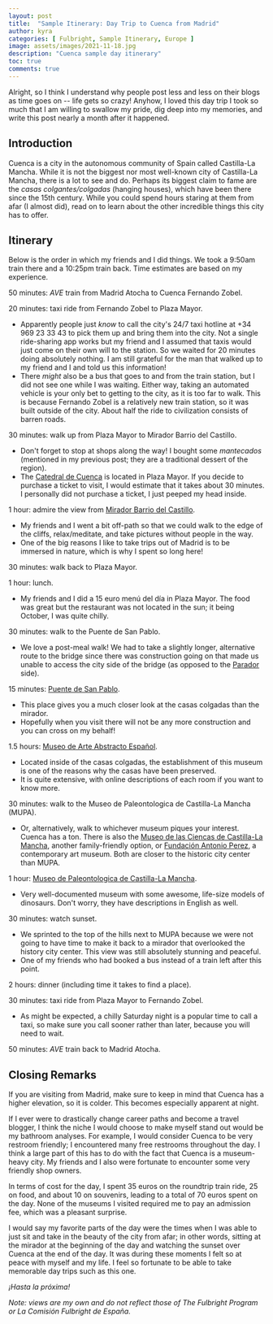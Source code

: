 ```yaml
---
layout: post
title:  "Sample Itinerary: Day Trip to Cuenca from Madrid"
author: kyra
categories: [ Fulbright, Sample Itinerary, Europe ]
image: assets/images/2021-11-18.jpg
description: "Cuenca sample day itinerary"
toc: true
comments: true
---
```


Alright, so I think I understand why people post less and less on their blogs as time goes on -- life gets so crazy! Anyhow, I loved this day trip I took so much that I am willing to swallow my pride, dig deep into my memories, and write this post nearly a month after it happened.

## Introduction

Cuenca is a city in the autonomous community of Spain called Castilla-La Mancha. While it is not the biggest nor most well-known city of Castilla-La Mancha, there is a lot to see and do. Perhaps its biggest claim to fame are the _casas colgantes/colgadas_ (hanging houses), which have been there since the 15th century. While you could spend hours staring at them from afar (I almost did), read on to learn about the other incredible things this city has to offer.

## Itinerary

Below is the order in which my friends and I did things. We took a 9:50am train there and a 10:25pm train back. Time estimates are based on my experience.

50 minutes: _AVE_ train from Madrid Atocha to Cuenca Fernando Zobel.

20 minutes: taxi ride from Fernando Zobel to Plaza Mayor.
- Apparently people just _know_ to call the city's 24/7 taxi hotline at +34 969 23 33 43 to pick them up and bring them into the city. Not a single ride-sharing app works but my friend and I assumed that taxis would just come on their own will to the station. So we waited for 20 minutes doing absolutely nothing. I am still grateful for the man that walked up to my friend and I and told us this information!
- There _might_ also be a bus that goes to and from the train station, but I did not see one while I was waiting. Either way, taking an automated vehicle is your only bet to getting to the city, as it is too far to walk. This is because Fernando Zobel is a relatively new train station, so it was built outside of the city. About half the ride to civilization consists of barren roads.

30 minutes: walk up from Plaza Mayor to Mirador Barrio del Castillo.
- Don't forget to stop at shops along the way! I bought some _mantecados_ (mentioned in my previous post; they are a traditional dessert of the region).
- The [Catedral de Cuenca](https://www.catedralcuenca.es/es) is located in Plaza Mayor. If you decide to purchase a ticket to visit, I would estimate that it takes about 30 minutes. I personally did not purchase a ticket, I just peeped my head inside.

1 hour: admire the view from [Mirador Barrio del Castillo](https://www.tripadvisor.com/Attraction_Review-g262065-d13506910-Reviews-Mirador_Barrio_del_Castillo-Cuenca_Province_of_Cuenca_Castile_La_Mancha.html).
- My friends and I went a bit off-path so that we could walk to the edge of the cliffs, relax/meditate, and take pictures without people in the way.
- One of the big reasons I like to take trips out of Madrid is to be immersed in nature, which is why I spent so long here!

30 minutes: walk back to Plaza Mayor.

1 hour: lunch.
- My friends and I did a 15 euro menú del día in Plaza Mayor. The food was great but the restaurant was not located in the sun; it being October, I was quite chilly.

30 minutes: walk to the Puente de San Pablo.
- We love a post-meal walk! We had to take a slightly longer, alternative route to the bridge since there was construction going on that made us unable to access the city side of the bridge (as opposed to the [Parador](https://www.parador.es/en/paradores/parador-de-cuenca) side).

15 minutes: [Puente de San Pablo](https://www.tripadvisor.com/Attraction_Review-g262065-d2103715-Reviews-Puente_de_San_Pablo_Saint_Paul_Bridge-Cuenca_Province_of_Cuenca_Castile_La_Mancha.html).
- This place gives you a much closer look at the casas colgadas than the mirador.
- Hopefully when you visit there will not be any more construction and you can cross on my behalf!

1.5 hours: [Museo de Arte Abstracto Español](https://www.march.es/es/cuenca).
- Located inside of the casas colgadas, the establishment of this museum is one of the reasons why the casas have been preserved.
- It is quite extensive, with online descriptions of each room if you want to know more.

30 minutes: walk to the Museo de Paleontologica de Castilla-La Mancha (MUPA).
- Or, alternatively, walk to whichever museum piques your interest. Cuenca has a ton. There is also the [Museo de las Ciencas de Castilla-La Mancha](https://museocienciasclm.es/), another family-friendly option, or [Fundación Antonio Perez](https://fundacionantonioperez.com/), a contemporary art museum. Both are closer to the historic city center than MUPA.

1 hour: [Museo de Paleontologica de Castilla-La Mancha](https://mupaclm.es/).
- Very well-documented museum with some awesome, life-size models of dinosaurs. Don't worry, they have descriptions in English as well.

30 minutes: watch sunset.
- We sprinted to the top of the hills next to MUPA because we were not going to have time to make it back to a mirador that overlooked the history city center. This view was still absolutely stunning and peaceful.
- One of my friends who had booked a bus instead of a train left after this point.

2 hours: dinner (including time it takes to find a place).

30 minutes: taxi ride from Plaza Mayor to Fernando Zobel.
- As might be expected, a chilly Saturday night is a popular time to call a taxi, so make sure you call sooner rather than later, because you will need to wait.

50 minutes: _AVE_ train back to Madrid Atocha.

## Closing Remarks

If you are visiting from Madrid, make sure to keep in mind that Cuenca has a higher elevation, so it is colder. This becomes especially apparent at night.

If I ever were to drastically change career paths and become a travel blogger, I think the niche I would choose to make myself stand out would be my bathroom analyses. For example, I would consider Cuenca to be very restroom friendly; I encountered many free restrooms throughout the day. I think a large part of this has to do with the fact that Cuenca is a museum-heavy city. My friends and I also were fortunate to encounter some very friendly shop owners.

In terms of cost for the day, I spent 35 euros on the roundtrip train ride, 25 on food, and about 10 on souvenirs, leading to a total of 70 euros spent on the day. None of the museums I visited required me to pay an admission fee, which was a pleasant surprise.

I would say my favorite parts of the day were the times when I was able to just sit and take in the beauty of the city from afar; in other words, sitting at the mirador at the beginning of the day and watching the sunset over Cuenca at the end of the day. It was during these moments I felt so at peace with myself and my life. I feel so fortunate to be able to take memorable day trips such as this one.

_¡Hasta la próxima!_

_Note: views are my own and do not reflect those of The Fulbright Program or La Comisión Fulbright de España._